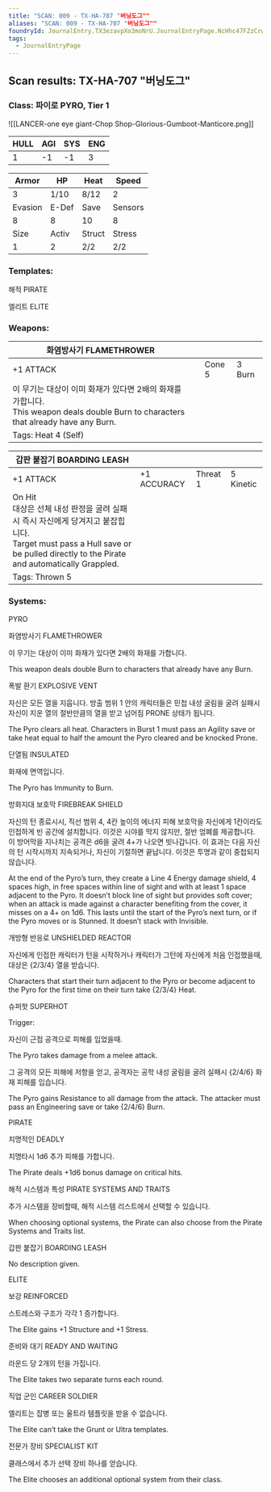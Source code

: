 ```yaml
---
title: "SCAN: 009 - TX-HA-707 "버닝도그""
aliases: "SCAN: 009 - TX-HA-707 "버닝도그""
foundryId: JournalEntry.TX3ezavpXo3moNrU.JournalEntryPage.NcHhc47FZzCrwaZr
tags:
  - JournalEntryPage
---
```

## Scan results: TX-HA-707 "버닝도그"

### Class: 파이로 PYRO, Tier 1

![[LANCER-one eye giant-Chop Shop-Glorious-Gumboot-Manticore.png]]

| HULL | AGI | SYS | ENG |
| --- | --- | --- | --- |
| 1 | \-1 | \-1 | 3 |

| Armor | HP | Heat | Speed |
| --- | --- | --- | --- |
| 3 | 1/10 | 8/12 | 2 |
| Evasion | E-Def | Save | Sensors |
| 8 | 8 | 10 | 8 |
| Size | Activ | Struct | Stress |
| 1 | 2 | 2/2 | 2/2 |

### Templates:

해적 PIRATE

엘리트 ELITE

### Weapons:

| 화염방사기 FLAMETHROWER |  |  |  |
| --- | --- | --- | --- |
| +1 ATTACK |  | Cone 5 | 3 Burn |  |
| 이 무기는 대상이 이미 화재가 있다면 2배의 화재를 가합니다.<br/>This weapon deals double Burn to characters that already have any Burn. |  |  |  |  |  |
| Tags: Heat 4 (Self) |  |  |  |  |  |

| 갑판 붙잡기 BOARDING LEASH |  |  |  |
| --- | --- | --- | --- |
| +1 ATTACK | +1 ACCURACY | Threat 1 | 5 Kinetic |  |
| On Hit<br/>대상은 선체 내성 판정을 굴려 실패시 즉시 자신에게 당겨지고 붙잡힙니다.<br/>Target must pass a Hull save or be pulled directly to the Pirate and automatically Grappled. |  |  |  |  |  |
| Tags: Thrown 5 |  |  |  |  |  |

### Systems:

PYRO

화염방사기 FLAMETHROWER

이 무기는 대상이 이미 화재가 있다면 2배의 화재를 가합니다.

This weapon deals double Burn to characters that already have any Burn.

폭발 환기 EXPLOSIVE VENT

자신은 모든 열을 지웁니다. 방출 범위 1 안의 캐릭터들은 민첩 내성 굴림을 굴려 실패시 자신이 지운 열의 절반만큼의 열을 받고 넘어짐 PRONE 상태가 됩니다.

The Pyro clears all heat. Characters in Burst 1 must pass an Agility save or take heat equal to half the amount the Pyro cleared and be knocked Prone.

단열됨 INSULATED

화재에 면역입니다.

The Pyro has Immunity to Burn.

방화지대 보호막 FIREBREAK SHIELD

자신의 턴 종료시시, 직선 범위 4, 4칸 높이의 에너지 피해 보호막을 자신에게 1칸이라도 인접하게 빈 공간에 설치합니다. 이것은 시야를 막지 않지만, 절반 엄폐를 제공합니다. 이 방어막을 지나치는 공격은 d6을 굴려 4+가 나오면 빗나갑니다. 이 효과는 다음 자신의 턴 시작시까지 지속되거나, 자신이 기절하면 끝납니다. 이것은 투명과 같이 중첩되지 않습니다.

At the end of the Pyro’s turn, they create a Line 4 Energy damage shield, 4 spaces high, in free spaces within line of sight and with at least 1 space adjacent to the Pyro. It doesn’t block line of sight but provides soft cover; when an attack is made against a character benefiting from the cover, it misses on a 4+ on 1d6. This lasts until the start of the Pyro’s next turn, or if the Pyro moves or is Stunned. It doesn’t stack with Invisible.

개방형 반응로 UNSHIELDED REACTOR

자신에게 인접한 캐릭터가 턴을 시작하거나 캐릭터가 그턴에 자신에게 처음 인접했을때, 대상은 {2/3/4} 열을 받습니다.

Characters that start their turn adjacent to the Pyro or become adjacent to the Pyro for the first time on their turn take {2/3/4} Heat.

슈퍼핫 SUPERHOT

Trigger:

자신이 근접 공격으로 피해를 입었을때.

The Pyro takes damage from a melee attack.

  

그 공격의 모든 피해에 저항을 얻고, 공격자는 공학 내성 굴림을 굴려 실패시 {2/4/6} 화재 피해를 입습니다.

The Pyro gains Resistance to all damage from the attack. The attacker must pass an Engineering save or take {2/4/6} Burn.

PIRATE

치명적인 DEADLY

치명타시 1d6 추가 피해를 가합니다.

The Pirate deals +1d6 bonus damage on critical hits.

해적 시스템과 특성 PIRATE SYSTEMS AND TRAITS

추가 시스템을 장비할때, 해적 시스템 리스트에서 선택할 수 있습니다.

When choosing optional systems, the Pirate can also choose from the Pirate Systems and Traits list.

갑판 붙잡기 BOARDING LEASH

No description given.

ELITE

보강 REINFORCED

스트레스와 구조가 각각 1 증가합니다.

The Elite gains +1 Structure and +1 Stress.

준비와 대기 READY AND WAITING

라운드 당 2개의 턴을 가집니다.

The Elite takes two separate turns each round.

직업 군인 CAREER SOLDIER

엘리트는 잡병 또는 울트라 템플릿을 받을 수 없습니다.

The Elite can’t take the Grunt or Ultra templates.

전문가 장비 SPECIALIST KIT

클래스에서 추가 선택 장비 하나를 얻습니다.

The Elite chooses an additional optional system from their class.